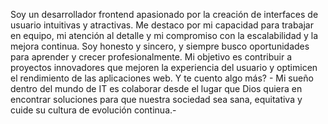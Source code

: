 Soy un desarrollador frontend apasionado por la creación de interfaces de usuario intuitivas y atractivas. 
Me destaco por mi capacidad para trabajar en equipo, mi atención al detalle y mi compromiso con la escalabilidad y la mejora continua. 
Soy honesto y sincero, y siempre busco oportunidades para aprender y crecer profesionalmente. 
Mi objetivo es contribuir a proyectos innovadores que mejoren la experiencia del usuario y optimicen el rendimiento de las aplicaciones web.
Y te cuento algo más? - Mi sueño dentro del mundo de IT es colaborar desde el lugar que Dios quiera en encontrar soluciones para que 
nuestra sociedad sea sana, equitativa y cuide su cultura de evolución continua.-



